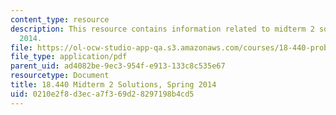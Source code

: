 ```yaml
---
content_type: resource
description: This resource contains information related to midterm 2 solutions, spring
  2014.
file: https://ol-ocw-studio-app-qa.s3.amazonaws.com/courses/18-440-probability-and-random-variables-spring-2014/0210e2f8d3eca7f369d28297198b4cd5_MIT18_440S14_mid2_2014_sol.pdf
file_type: application/pdf
parent_uid: ad4082be-9ec3-954f-e913-133c8c535e67
resourcetype: Document
title: 18.440 Midterm 2 Solutions, Spring 2014
uid: 0210e2f8-d3ec-a7f3-69d2-8297198b4cd5
---
```

